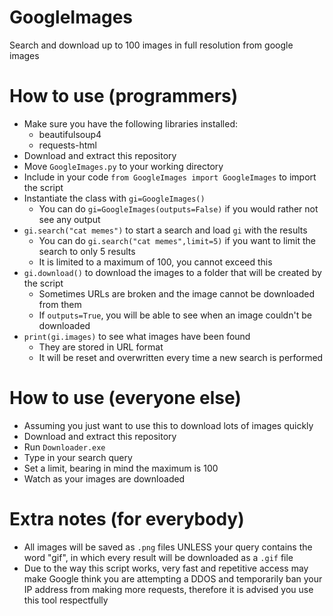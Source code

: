 # GoogleImages
Search and download up to 100 images in full resolution from google images

# How to use (programmers)
* Make sure you have the following libraries installed:
  * beautifulsoup4
  * requests-html
* Download and extract this repository
* Move `GoogleImages.py` to your working directory
* Include in your code `from GoogleImages import GoogleImages` to import the script
* Instantiate the class with `gi=GoogleImages()` 
  * You can do `gi=GoogleImages(outputs=False)` if you would rather not see any output
* `gi.search("cat memes")` to start a search and load `gi` with the results
  * You can do `gi.search("cat memes",limit=5)` if you want to limit the search to only 5 results
  * It is limited to a maximum of 100, you cannot exceed this
* `gi.download()` to download the images to a folder that will be created by the script
  * Sometimes URLs are broken and the image cannot be downloaded from them
  * If `outputs=True`, you will be able to see when an image couldn't be downloaded
* `print(gi.images)` to see what images have been found
  * They are stored in URL format
  * It will be reset and overwritten every time a new search is performed
  
# How to use (everyone else)
* Assuming you just want to use this to download lots of images quickly
* Download and extract this repository
* Run `Downloader.exe`
* Type in your search query
* Set a limit, bearing in mind the maximum is 100
* Watch as your images are downloaded

# Extra notes (for everybody)
* All images will be saved as `.png` files UNLESS your query contains the word "gif", in which every result will be downloaded as a `.gif` file
* Due to the way this script works, very fast and repetitive access may make Google think you are attempting a DDOS and temporarily ban your IP address from making more requests, therefore it is advised you use this tool respectfully
